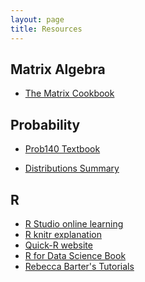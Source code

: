 ```yaml
---
layout: page
title: Resources
---
```


## Matrix Algebra
- [The Matrix Cookbook](https://www.math.uwaterloo.ca/~hwolkowi/matrixcookbook.pdf)

## Probability
- [Prob140 Textbook](https://textbook.prob140.org/)
<!-- - [*Probability* by Jim Pitman](http://springer.com/us/book/9780387979748)-->
- [Distributions Summary](/assets/final_reference.pdf)
<!-- - [Problem Solving FAQ (Stat 134)](https://www.stat.berkeley.edu/~ani/s134s17/faq.html)-->

## R
- [R Studio online learning](https://www.rstudio.com/online-learning/#R)
- [R knitr explanation](https://yihui.name/knitr/)
- [Quick-R website](https://www.statmethods.net/r-tutorial/index.html)
- [R for Data Science Book](https://r4ds.had.co.nz/)
- [Rebecca Barter's Tutorials](http://www.rebeccabarter.com/tutorials/)

